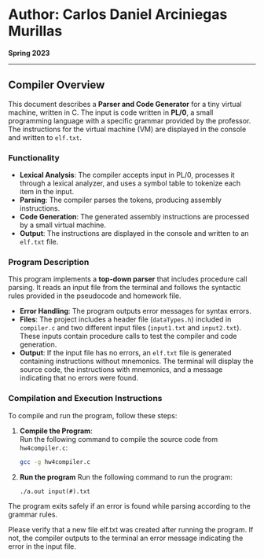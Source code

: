 # Author: Carlos Daniel Arciniegas Murillas  
**Spring 2023**

---

## Compiler Overview

This document describes a **Parser and Code Generator** for a tiny virtual machine, written in C. The input is code written in **PL/0**, a small programming language with a specific grammar provided by the professor. The instructions for the virtual machine (VM) are displayed in the console and written to `elf.txt`.

### Functionality

- **Lexical Analysis**: The compiler accepts input in PL/0, processes it through a lexical analyzer, and uses a symbol table to tokenize each item in the input.
- **Parsing**: The compiler parses the tokens, producing assembly instructions.
- **Code Generation**: The generated assembly instructions are processed by a small virtual machine.
- **Output**: The instructions are displayed in the console and written to an `elf.txt` file.

### Program Description

This program implements a **top-down parser** that includes procedure call parsing. It reads an input file from the terminal and follows the syntactic rules provided in the pseudocode and homework file. 

- **Error Handling**: The program outputs error messages for syntax errors.
- **Files**: The project includes a header file (`dataTypes.h`) included in `compiler.c` and two different input files (`input1.txt` and `input2.txt`). These inputs contain procedure calls to test the compiler and code generation.
- **Output**: If the input file has no errors, an `elf.txt` file is generated containing instructions without mnemonics. The terminal will display the source code, the instructions with mnemonics, and a message indicating that no errors were found.

### Compilation and Execution Instructions

To compile and run the program, follow these steps:

1. **Compile the Program**:  
   Run the following command to compile the source code from `hw4compiler.c`:

   ```bash  
   gcc -g hw4compiler.c
2. **Run the program**
    Run the following command to run the program:

    ```bash:
    ./a.out input(#).txt

The program exits safely if an error is found while parsing according to the grammar rules.

Please verify that a new file elf.txt was created after running the program. If not, the compiler outputs to the terminal an error message indicating the error in the input file.
